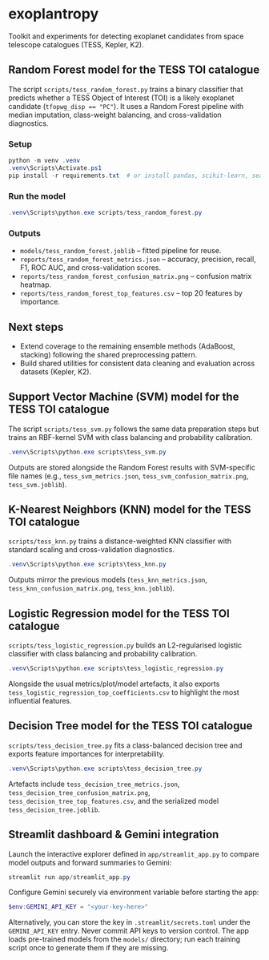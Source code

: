 # exoplantropy

Toolkit and experiments for detecting exoplanet candidates from space telescope
catalogues (TESS, Kepler, K2).

## Random Forest model for the TESS TOI catalogue

The script `scripts/tess_random_forest.py` trains a binary classifier that
predicts whether a TESS Object of Interest (TOI) is a likely exoplanet
candidate (`tfopwg_disp == "PC"`). It uses a Random Forest pipeline with
median imputation, class-weight balancing, and cross-validation diagnostics.

### Setup

```powershell
python -m venv .venv
.venv\Scripts\Activate.ps1
pip install -r requirements.txt  # or install pandas, scikit-learn, seaborn
```

### Run the model

```powershell
.venv\Scripts\python.exe scripts/tess_random_forest.py
```

### Outputs

- `models/tess_random_forest.joblib` – fitted pipeline for reuse.
- `reports/tess_random_forest_metrics.json` – accuracy, precision, recall, F1,
	ROC AUC, and cross-validation scores.
- `reports/tess_random_forest_confusion_matrix.png` – confusion matrix heatmap.
- `reports/tess_random_forest_top_features.csv` – top 20 features by
	importance.

## Next steps

- Extend coverage to the remaining ensemble methods (AdaBoost, stacking)
	following the shared preprocessing pattern.
- Build shared utilities for consistent data cleaning and evaluation across
	datasets (Kepler, K2).

## Support Vector Machine (SVM) model for the TESS TOI catalogue

The script `scripts/tess_svm.py` follows the same data preparation steps but
trains an RBF-kernel SVM with class balancing and probability calibration.

```powershell
.venv\Scripts\python.exe scripts\tess_svm.py
```

Outputs are stored alongside the Random Forest results with SVM-specific file
names (e.g., `tess_svm_metrics.json`, `tess_svm_confusion_matrix.png`,
`tess_svm.joblib`).

## K-Nearest Neighbors (KNN) model for the TESS TOI catalogue

`scripts/tess_knn.py` trains a distance-weighted KNN classifier with standard
scaling and cross-validation diagnostics.

```powershell
.venv\Scripts\python.exe scripts\tess_knn.py
```

Outputs mirror the previous models (`tess_knn_metrics.json`,
`tess_knn_confusion_matrix.png`, `tess_knn.joblib`).

## Logistic Regression model for the TESS TOI catalogue

`scripts/tess_logistic_regression.py` builds an L2-regularised logistic
classifier with class balancing and probability calibration.

```powershell
.venv\Scripts\python.exe scripts\tess_logistic_regression.py
```

Alongside the usual metrics/plot/model artefacts, it also exports
`tess_logistic_regression_top_coefficients.csv` to highlight the most
influential features.

## Decision Tree model for the TESS TOI catalogue

`scripts/tess_decision_tree.py` fits a class-balanced decision tree and exports
feature importances for interpretability.

```powershell
.venv\Scripts\python.exe scripts\tess_decision_tree.py
```

Artefacts include `tess_decision_tree_metrics.json`,
`tess_decision_tree_confusion_matrix.png`,
`tess_decision_tree_top_features.csv`, and the serialized model
`tess_decision_tree.joblib`.

## Streamlit dashboard & Gemini integration

Launch the interactive explorer defined in `app/streamlit_app.py` to compare
model outputs and forward summaries to Gemini:

```powershell
streamlit run app/streamlit_app.py
```

Configure Gemini securely via environment variable before starting the app:

```powershell
$env:GEMINI_API_KEY = "<your-key-here>"
```

Alternatively, you can store the key in `.streamlit/secrets.toml` under the
`GEMINI_API_KEY` entry. Never commit API keys to version control. The app loads
pre-trained models from the `models/` directory; run each training script once
to generate them if they are missing.

